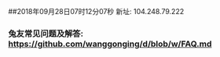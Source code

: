 ##2018年09月28日07时12分07秒 新址: 104.248.79.222
### 兔友常见问题及解答: https://github.com/wanggonging/d/blob/w/FAQ.md
